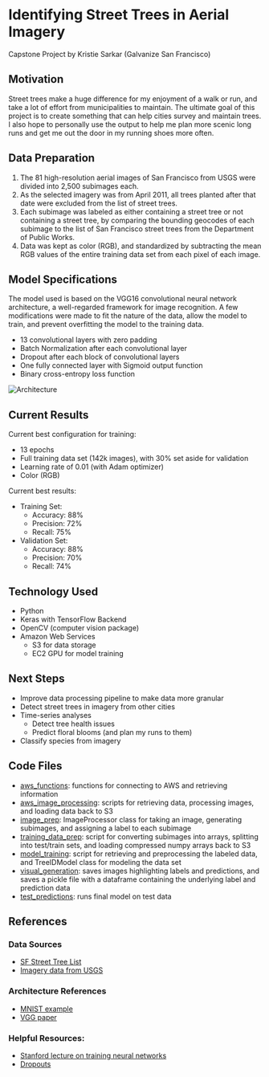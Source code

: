 # Identifying Street Trees in Aerial Imagery
Capstone Project by Kristie Sarkar (Galvanize San Francisco)

## Motivation
Street trees make a huge difference for my enjoyment of a walk or run, and take a lot of effort from municipalities to maintain. The ultimate goal of this project is to create something that can help cities survey and maintain trees. I also hope to personally use the output to help me plan more scenic long runs and get me out the door in my running shoes more often.

## Data Preparation
1. The 81 high-resolution aerial images of San Francisco from USGS were divided into 2,500 subimages each.
2. As the selected imagery was from April 2011, all trees planted after that date were excluded from the list of street trees.
3. Each subimage was labeled as either containing a street tree or not containing a street tree, by comparing the bounding geocodes of each subimage to the list of San Francisco street trees from the Department of Public Works.
4. Data was kept as color (RGB), and standardized by subtracting the mean RGB values of the entire training data set from each pixel of each image.

## Model Specifications

The model used is based on the VGG16 convolutional neural network architecture, a well-regarded framework for image recognition. A few modifications were made to fit the nature of the data, allow the model to train, and prevent overfitting the model to the training data.

- 13 convolutional layers with zero padding
- Batch Normalization after each convolutional layer
- Dropout after each block of convolutional layers
- One fully connected layer with Sigmoid output function
- Binary cross-entropy loss function

![Architecture](https://github.com/ks2282/street-tree-identification/blob/master/Images/Architecture%20Diagram.png&s=200)

## Current Results
Current best configuration for training:
- 13 epochs
- Full training data set (142k images), with 30% set aside for validation
- Learning rate of 0.01 (with Adam optimizer)
- Color (RGB)

Current best results:
- Training Set:
  - Accuracy: 88%
  - Precision: 72%
  - Recall: 75%
- Validation Set:
  - Accuracy: 88%
  - Precision: 70%
  - Recall: 74%

## Technology Used
- Python
- Keras with TensorFlow Backend
- OpenCV (computer vision package)
- Amazon Web Services
  - S3 for data storage
  - EC2 GPU for model training

## Next Steps
- Improve data processing pipeline to make data more granular
- Detect street trees in imagery from other cities
- Time-series analyses
  - Detect tree health issues
  - Predict floral blooms (and plan my runs to them)
- Classify species from imagery

## Code Files

- [aws_functions](https://github.com/ks2282/street-tree-identification/blob/master/src/aws_functions.py): functions for connecting to AWS and retrieving information
- [aws_image_processing](https://github.com/ks2282/street-tree-identification/blob/master/src/aws_image_processing.py): scripts for retrieving data, processing images, and loading data back to S3
- [image_prep](https://github.com/ks2282/street-tree-identification/blob/master/src/image_prep.py): ImageProcessor class for taking an image, generating subimages, and assigning a label to each subimage
- [training_data_prep](https://github.com/ks2282/street-tree-identification/blob/master/src/training_data_prep.py): script for converting subimages into arrays, splitting into test/train sets, and loading compressed numpy arrays back to S3
- [model_training](https://github.com/ks2282/street-tree-identification/blob/master/src/model_training.py): script for retrieving and preprocessing the labeled data, and TreeIDModel class for modeling the data set
- [visual_generation](https://github.com/ks2282/street-tree-identification/blob/master/src/visual_generation.py): saves images highlighting labels and predictions, and saves a pickle file with a dataframe containing the underlying label and prediction data
- [test_predictions](https://github.com/ks2282/street-tree-identification/blob/master/src/test_predictions.py): runs final model on test data


## References

### Data Sources
- [SF Street Tree List](https://data.sfgov.org/City-Infrastructure/Street-Tree-List/tkzw-k3nq)
- [Imagery data from USGS](https://lta.cr.usgs.gov/high_res_ortho)

### Architecture References
- [MNIST example](https://github.com/keras-team/keras/blob/master/examples/mnist_cnn.py)
- [VGG paper](https://arxiv.org/pdf/1409.1556.pdf)

### Helpful Resources:
- [Stanford lecture on training neural networks](http://cs231n.stanford.edu/slides/2017/cs231n_2017_lecture6.pdf)
- [Dropouts](https://www.cs.toronto.edu/~hinton/absps/JMLRdropout.pdf)
